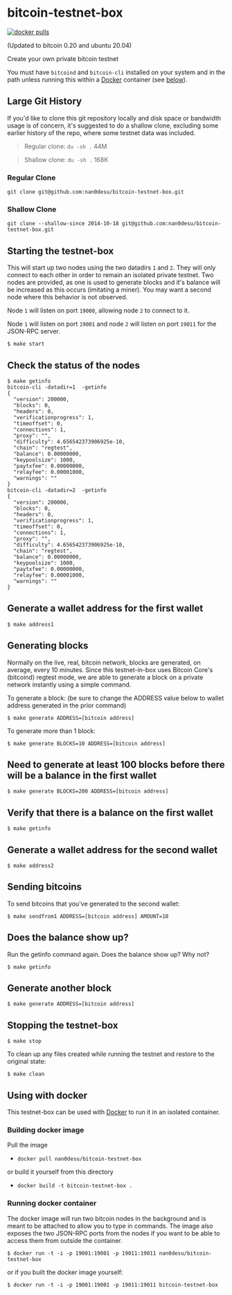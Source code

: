 # bitcoin-testnet-box
[![docker pulls](https://img.shields.io/docker/pulls/nan0desu/bitcoin-testnet-box.svg?style=flat)](https://hub.docker.com/r/nan0desu/bitcoin-testnet-box/)

(Updated to bitcoin 0.20 and ubuntu 20.04)

Create your own private bitcoin testnet

You must have `bitcoind` and `bitcoin-cli` installed on your system and in the
path unless running this within a [Docker](https://www.docker.com) container
(see [below](#using-with-docker)).

## Large Git History
If you'd like to clone this git repository locally and disk space or bandwidth
usage is of concern, it's suggested to do a shallow clone, excluding some
earlier history of the repo, where some testnet data was included.

> Regular clone: `du -sh .` 44M

> Shallow clone: `du -sh .` 168K

### Regular Clone
```
git clone git@github.com:nan0desu/bitcoin-testnet-box.git
```

### Shallow Clone
```
git clone --shallow-since 2014-10-18 git@github.com:nan0desu/bitcoin-testnet-box.git
```

## Starting the testnet-box

This will start up two nodes using the two datadirs `1` and `2`. They
will only connect to each other in order to remain an isolated private testnet.
Two nodes are provided, as one is used to generate blocks and it's balance
will be increased as this occurs (imitating a miner). You may want a second node
where this behavior is not observed.

Node `1` will listen on port `19000`, allowing node `2` to connect to it.

Node `1` will listen on port `19001` and node `2` will listen on port `19011`
for the JSON-RPC server.


```
$ make start
```

## Check the status of the nodes

```
$ make getinfo
bitcoin-cli -datadir=1  -getinfo
{
  "version": 200000,
  "blocks": 0,
  "headers": 0,
  "verificationprogress": 1,
  "timeoffset": 0,
  "connections": 1,
  "proxy": "",
  "difficulty": 4.656542373906925e-10,
  "chain": "regtest",
  "balance": 0.00000000,
  "keypoolsize": 1000,
  "paytxfee": 0.00000000,
  "relayfee": 0.00001000,
  "warnings": ""
}
bitcoin-cli -datadir=2  -getinfo
{
  "version": 200000,
  "blocks": 0,
  "headers": 0,
  "verificationprogress": 1,
  "timeoffset": 0,
  "connections": 1,
  "proxy": "",
  "difficulty": 4.656542373906925e-10,
  "chain": "regtest",
  "balance": 0.00000000,
  "keypoolsize": 1000,
  "paytxfee": 0.00000000,
  "relayfee": 0.00001000,
  "warnings": ""
}
```

## Generate a wallet address for the first wallet
```
$ make address1
```

## Generating blocks

Normally on the live, real, bitcoin network, blocks are generated, on average,
every 10 minutes. Since this testnet-in-box uses Bitcoin Core's (bitcoind)
regtest mode, we are able to generate a block on a private network
instantly using a simple command.

To generate a block: (be sure to change the ADDRESS value below to wallet address generated in the prior command)

```
$ make generate ADDRESS=[bitcoin address]
```

To generate more than 1 block:

```
$ make generate BLOCKS=10 ADDRESS=[bitcoin address]
```

## Need to generate at least 100 blocks before there will be a balance in the first wallet
```
$ make generate BLOCKS=200 ADDRESS=[bitcoin address]
```

## Verify that there is a balance on the first wallet
```
$ make getinfo
```

## Generate a wallet address for the second wallet
```
$ make address2
```

## Sending bitcoins
To send bitcoins that you've generated to the second wallet: 

```
$ make sendfrom1 ADDRESS=[bitcoin address] AMOUNT=10
```

## Does the balance show up?
Run the getinfo command again. Does the balance show up? Why not?
```
$ make getinfo
```

## Generate another block
```
$ make generate ADDRESS=[bitcoin address]
```

## Stopping the testnet-box

```
$ make stop
```

To clean up any files created while running the testnet and restore to the
original state:

```
$ make clean
```

## Using with docker
This testnet-box can be used with [Docker](https://www.docker.com/) to run it in
an isolated container.

### Building docker image

Pull the image
  * `docker pull nan0desu/bitcoin-testnet-box`

or build it yourself from this directory
  * `docker build -t bitcoin-testnet-box .`

### Running docker container
The docker image will run two bitcoin nodes in the background and is meant to be
attached to allow you to type in commands. The image also exposes
the two JSON-RPC ports from the nodes if you want to be able to access them
from outside the container.
      
   `$ docker run -t -i -p 19001:19001 -p 19011:19011 nan0desu/bitcoin-testnet-box`

or if you built the docker image yourself:

   `$ docker run -t -i -p 19001:19001 -p 19011:19011 bitcoin-testnet-box`

